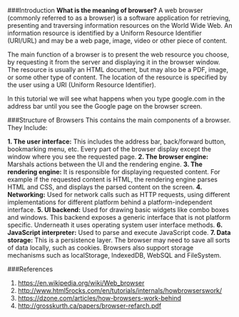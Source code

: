 ###Introduction
**What is the meaning of browser?**
A web browser (commonly referred to as a browser) is a software application for retrieving, presenting and traversing information resources on the World Wide Web. An information resource is identified by a Uniform Resource Identifier (URI/URL) and may be a web page, image, video or other piece of content.

The main function of a browser is to present the web resource you choose, by requesting it from the server and displaying it in the browser window. The resource is usually an HTML document, but may also be a PDF, image, or some other type of content. The location of the resource is specified by the user using a URI (Uniform Resource Identifier).

In this tutorial we will see what happens when you type google.com in the address bar until you see the Google page on the browser screen.

###Structure of Browsers
This contains the main components of a browser. They Include:

  __1. The user interface:__ This includes the address bar, back/forward button, bookmarking menu, etc. Every part of the browser display except the window where you see the requested page.
  **2. The browser engine:** Marshals actions between the UI and the rendering engine.
  **3. The rendering engine:** It is responsible for displaying requested content. For example if the requested content is HTML, the rendering engine parses HTML and CSS, and displays the parsed content on the screen.
  **4. Networking:** Used for network calls such as HTTP requests, using different implementations for different platform behind a platform-independent interface.
  **5. UI backend:** Used for drawing basic widgets like combo boxes and windows. This backend exposes a generic interface that is not platform specific. Underneath it uses operating system user interface methods.
  **6. JavaScript interpreter:** Used to parse and execute JavaScript code.
  **7. Data storage:** This is a persistence layer. The browser may need to save all sorts of data locally, such as cookies. Browsers also support storage mechanisms such as localStorage, IndexedDB, WebSQL and FileSystem.


###References
1. https://en.wikipedia.org/wiki/Web_browser
2. http://www.html5rocks.com/en/tutorials/internals/howbrowserswork/
3. https://dzone.com/articles/how-browsers-work-behind
4. http://grosskurth.ca/papers/browser-refarch.pdf
